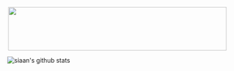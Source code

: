 <p align="center">
  <img src="https://i.imgur.com/CoBEOX3.png" width=500; height="100"; style="display: block; margin: 0 auto"/>
</p>


![siaan's github stats](https://github-readme-stats.vercel.app/api?username=siaandev&show_icons=true)
